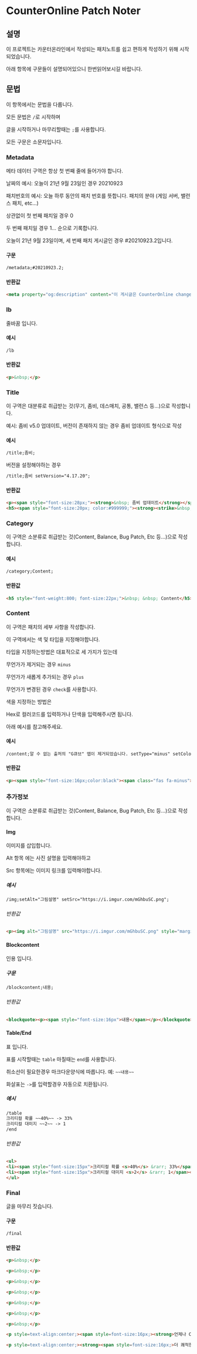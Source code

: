 # CounterOnline Patch Noter

## 설명

이 프로젝트는 카운터온라인에서 작성되는 패치노트를 쉽고 편하게 작성하기 위해 시작되었습니다.

아래 항목에 구문들이 설명되어있으니 한번읽어보시길 바랍니다.

## 문법

이 항목에서는 문법을 다룹니다.

모든 문법은 ``/``로 시작하며

글을 시작하거나 마무리할때는 ``;``를 사용합니다.

모든 구문은 소문자입니다.

### Metadata

메타 데이터 구역은 항상 첫 번째 줄에 들어가야 합니다.

날짜의 예시: 오늘이 21년 9월 23일인 경우 20210923

패치번호의 예시: 오늘 하루 동안의 패치 번호를 뜻합니다. 패치의 분야 (게임 서버, 밸런스 패치, etc...)

상관없이 첫 번째 패치일 경우 0

두 번째 패치일 경우 1... 순으로 기록합니다.

오늘이 21년 9월 23일이며, 세 번째 패치 게시글인 경우 #20210923.2입니다.

#### 구문

```md
/metadata;#20210923.2;
```

#### 반환값

```md
<meta property="og:description" content="이 게시글은 CounterOnline changelog #20210923.2 패치에 관한 내용을 다루고 있습니다.">
```

### lb

줄바꿈 입니다.

#### 예시

```md
/lb
```

#### 반환값

```md
<p>&nbsp;</p>
```

### Title

이 구역은 대분류로 취급받는 것(무기, 좀비, 데스매치, 공통, 밸런스 등...)으로 작성합니다.

예시: 좀비 v5.0 업데이트, 버전이 존재하지 않는 경우 좀비 업데이트 형식으로 작성

#### 예시

```md
/title;좀비;
```

버전을 설정해야하는 경우
```md
/title;좀비 setVersion="4.17.20";
```

#### 반환값

```md
<p><span style="font-size:28px;"><strong>&nbsp; 좀비 업데이트</strong></span></p>
<h5><span style="font-size:20px; color:#999999;"><strong><strike>&nbsp; &nbsp; &nbsp; &nbsp; &nbsp; &nbsp; &nbsp; &nbsp; &nbsp; &nbsp; &nbsp; &nbsp; &nbsp; &nbsp; &nbsp; &nbsp; &nbsp; &nbsp; &nbsp; &nbsp; &nbsp; &nbsp; &nbsp; &nbsp; &nbsp; &nbsp; &nbsp; &nbsp; &nbsp; &nbsp; &nbsp; &nbsp; &nbsp; &nbsp; &nbsp; &nbsp; &nbsp; &nbsp; &nbsp; &nbsp; &nbsp; &nbsp; &nbsp; &nbsp; &nbsp; &nbsp; </strike></strong></span></h5>
```

### Category

이 구역은 소분류로 취급받는 것(Content, Balance, Bug Patch, Etc 등...)으로 작성합니다.

#### 예시

```md
/category;Content;
```

#### 반환값

```md
<h5 style="font-weight:800; font-size:22px;">&nbsp; &nbsp; Content</h5>
```

### Content

이 구역은 패치의 세부 사항을 작성합니다.

이 구역에서는 색 및 타입을 지정해야합니다.

타입을 지정하는방법은 대표적으로 세 가지가 있는데

무언가가 제거되는 경우 ``minus``

무언가가 새롭게 추가되는 경우 ``plus``

무언가가 변경된 경우 ``check``를 사용합니다.

색을 지정하는 방법은

Hex로 컬러코드를 입력하거나 단색을 입력해주시면 됩니다.

아래 예시를 참고해주세요.

#### 예시

```md
/content;알 수 없는 출처의 "G큐브" 맵이 제거되었습니다. setType="minus" setColor="black";
```

#### 반환값

```md
<p><span style="font-size:16px;color:black"><span class="fas fa-minus"> </span> 알 수 없는 출처의 &quot;G큐브&quot; 맵이 제거되었습니다.   </span></p>
```

### 추가정보

이 구역은 소분류로 취급받는 것(Content, Balance, Bug Patch, Etc 등...)으로 작성합니다.

#### Img

이미지를 삽입합니다.

Alt 항목 에는 사진 설명을 입력해야하고

Src 항목에는 이미지 링크를 입력해야합니다.

##### 예시

```md
/img;setAlt="그림설명" setSrc="https://i.imgur.com/mGhbuSC.png";
```

###### 반환값

```md
<p><img alt="그림설명" src="https://i.imgur.com/mGhbuSC.png" style="margin-top:3px;border-radius:15px" width="70%"/></p>
```

#### Blockcontent

인용 입니다.

##### 구문

```md
/blockcontent;내용;
```

###### 반환값

```md
<blockquote><p><span style="font-size:16px">내용</span></p></blockquote>
```

#### Table/End

표 입니다.

표를 시작할때는 ``table``
마칠때는 ``end``를 사용합니다.

취소선이 필요한경우 마크다운양식에 따릅니다. 예: ``~~내용~~``

화살표는 ``->``를 입력할경우 자동으로 치환됩니다.

##### 예시

```md
/table
크리티컬 확률 ~~40%~~ -> 33%
크리티컬 대미지 ~~2~~ -> 1
/end
```

###### 반환값

```md
<ul>
<li><span style="font-size:15px">크리티컬 확률 <s>40%</s> &rarr; 33%</span></li>
<li><span style="font-size:15px">크리티컬 대미지 <s>2</s> &rarr; 1</span></li>
</ul>
```

### Final

글을 마무리 짓습니다.

#### 구문

```md
/final
```

#### 반환값

```html
<p>&nbsp;</p>

<p>&nbsp;</p>

<p>&nbsp;</p>

<p>&nbsp;</p>

<p>&nbsp;</p>

<p>&nbsp;</p>

<p>&nbsp;</p>

<p style=text-align:center;><span style=font-size:16px;><strong>언제나 CounterOnline을 이용해 주셔서 감사합니다.</strong></span></p>

<p style=text-align:center;><strong><span style=font-size:16px;>더 쾌적한 게임 환경과&nbsp;좋은 콘텐츠로 보답하겠습니다.</span></strong></p>
```

